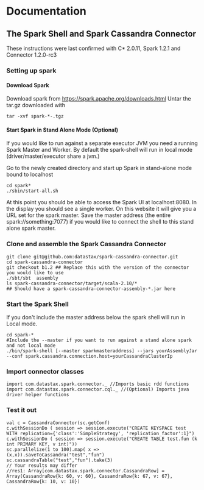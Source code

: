 # Documentation

## The Spark Shell and Spark Cassandra Connector

These instructions were last confirmed with C* 2.0.11, Spark 1.2.1 and Connector 1.2.0-rc3

### Setting up spark

#### Download Spark

Download spark from  https://spark.apache.org/downloads.html
Untar the tar.gz downloaded with 

    tar -xvf spark-*-.tgz


#### Start Spark in Stand Alone Mode (Optional)
If you would like to run against a separate executor JVM you need a running Spark Master and Worker.
By default the spark-shell will run in local mode (driver/master/executor share a jvm.)

Go to the newly created directory and start up Spark in stand-alone mode bound to localhost

    cd spark*
    ./sbin/start-all.sh
    
At this point you should be able to access the Spark UI at localhost:8080. In the display you
should see a single worker. On this website it will give you a URL set for the spark master. Save
the master address (the entire spark://something:7077) if you would like to connect the shell to 
this stand alone spark master.

### Clone and assemble the Spark Cassandra Connector

    git clone git@github.com:datastax/spark-cassandra-connector.git 
    cd spark-cassandra-connector
    git checkout b1.2 ## Replace this with the version of the connector you would like to use
    ./sbt/sbt  assembly
    ls spark-cassandra-connector/target/scala-2.10/*  
    ## Should have a spark-cassandra-connector-assembly-*.jar here
    
### Start the Spark Shell 
If you don't include the master address below the spark shell will run in Local mode. 

    cd spark-*
    #Include the --master if you want to run against a stand alone spark and not local mode
    ./bin/spark-shell [--master sparkmasteraddress] --jars yourAssemblyJar --conf spark.cassandra.connection.host=yourCassandraClusterIp
### Import connector classes
    
    import com.datastax.spark.connector._ //Imports basic rdd functions
    import com.datastax.spark.connector.cql._ //(Optional) Imports java driver helper functions
    
### Test it out
    val c = CassandraConnector(sc.getConf)
    c.withSessionDo ( session => session.execute("CREATE KEYSPACE test WITH replication={'class':'SimpleStrategy', 'replication_factor':1}")
    c.withSessionDo ( session => session.execute("CREATE TABLE test.fun (k int PRIMARY KEY, v int)"))
    sc.parallelize(1 to 100).map( x => (x,x)).saveToCassandra("test","fun")
    sc.cassandraTable("test","fun").take(3)
    // Your results may differ 
    //res1: Array[com.datastax.spark.connector.CassandraRow] = Array(CassandraRow{k: 60, v: 60}, CassandraRow{k: 67, v: 67}, CassandraRow{k: 10, v: 10})
    
